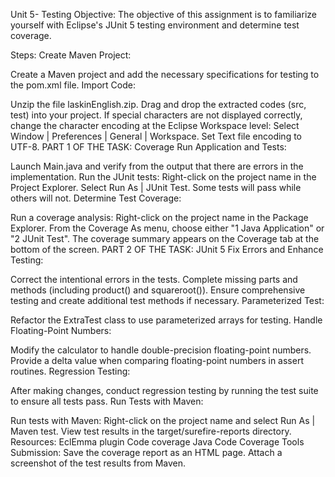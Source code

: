 Unit 5- Testing
Objective:
The objective of this assignment is to familiarize yourself with Eclipse's JUnit 5 testing environment and determine test coverage.

Steps:
Create Maven Project:

Create a Maven project and add the necessary specifications for testing to the pom.xml file.
Import Code:

Unzip the file laskinEnglish.zip.
Drag and drop the extracted codes (src, test) into your project.
If special characters are not displayed correctly, change the character encoding at the Eclipse Workspace level:
Select Window | Preferences | General | Workspace.
Set Text file encoding to UTF-8.
PART 1 OF THE TASK: Coverage
Run Application and Tests:

Launch Main.java and verify from the output that there are errors in the implementation.
Run the JUnit tests:
Right-click on the project name in the Project Explorer.
Select Run As | JUnit Test.
Some tests will pass while others will not.
Determine Test Coverage:

Run a coverage analysis:
Right-click on the project name in the Package Explorer.
From the Coverage As menu, choose either "1 Java Application" or "2 JUnit Test".
The coverage summary appears on the Coverage tab at the bottom of the screen.
PART 2 OF THE TASK: JUnit 5
Fix Errors and Enhance Testing:

Correct the intentional errors in the tests.
Complete missing parts and methods (including product() and squareroot()).
Ensure comprehensive testing and create additional test methods if necessary.
Parameterized Test:

Refactor the ExtraTest class to use parameterized arrays for testing.
Handle Floating-Point Numbers:

Modify the calculator to handle double-precision floating-point numbers.
Provide a delta value when comparing floating-point numbers in assert routines.
Regression Testing:

After making changes, conduct regression testing by running the test suite to ensure all tests pass.
Run Tests with Maven:

Run tests with Maven:
Right-click on the project name and select Run As | Maven test.
View test results in the target/surefire-reports directory.
Resources:
EclEmma plugin
Code coverage
Java Code Coverage Tools
Submission:
Save the coverage report as an HTML page.
Attach a screenshot of the test results from Maven.
